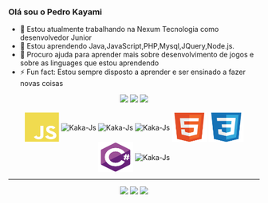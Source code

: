 ### Olá sou o Pedro Kayami

<!--
**Pedro-Kayami/Pedro-Kayami** is a ✨ _special_ ✨ repository because its `README.md` (this file) appears on your GitHub profile.

Here are some ideas to get you started:
-->
- 🔭 Estou atualmente trabalhando na Nexum Tecnologia como desenvolvedor Junior 
- 🌱 Estou aprendendo Java,JavaScript,PHP,Mysql,JQuery,Node.js.
- 🤔 Procuro ajuda para aprender mais sobre desenvolvimento de jogos e sobre as linguages que estou aprendendo
- ⚡ Fun fact: Estou sempre disposto a aprender e ser ensinado a fazer novas coisas

<div align="center">
  <img height="200px" src="https://github-readme-stats.vercel.app/api?username=Pedro-Kayami&show_icons=true&theme=radical"/>
  <img height="200px" src="https://github-readme-stats.vercel.app/api/top-langs/?username=Pedro-Kayami&layout=compact&langs_count=16&theme=radical"/>
  <img height="200px" src="http://github-readme-streak-stats.herokuapp.com?user=Pedro-Kayami&theme=radical"/>
</div>

<div style="display: inline_block" align="center"><br>
  <img align="center" alt="Kaka-Js" height="60" width="70" src="https://raw.githubusercontent.com/devicons/devicon/master/icons/javascript/javascript-plain.svg">           <img  align="center" alt="Kaka-Js" height="60" width="70" src="https://cdn.jsdelivr.net/gh/devicons/devicon/icons/mysql/mysql-original-wordmark.svg" />
  <img align="center" alt="Kaka-Js" height="60" width="70" src="https://cdn.jsdelivr.net/gh/devicons/devicon/icons/nodejs/nodejs-original.svg" />
  <img align="center" alt="Kaka-Js" height="60" width="70" src="https://cdn.jsdelivr.net/gh/devicons/devicon/icons/php/php-original.svg" />
  <img align="center" alt="Kaka-Js" height="60" width="70" src="https://raw.githubusercontent.com/devicons/devicon/master/icons/html5/html5-original.svg">
  <img align="center" alt="Kaka-Js" height="60" width="70" src="https://raw.githubusercontent.com/devicons/devicon/master/icons/css3/css3-original.svg">
  <img align="center" alt="Kaka-Js" height="60" width="70" src="https://raw.githubusercontent.com/devicons/devicon/master/icons/csharp/csharp-original.svg">
  <img align="center" alt="Kaka-Js" height="60" width="70" src="https://cdn.jsdelivr.net/gh/devicons/devicon/icons/java/java-original-wordmark.svg" />
</div>
<hr>

<div align="center">
   <a href="https://instagram.com/kayamipedro" target="_blank"><img src="https://img.shields.io/badge/-Instagram-%23E4405F?style=for-the-badge&logo=instagram&logoColor=white" target="_blank"></a>
   <a href = "pedro.k.franchini@gmail.com"><img src="https://img.shields.io/badge/-Gmail-%23333?style=for-the-badge&logo=gmail&logoColor=white" target="_blank"></a>
   <a href="https://www.linkedin.com/in/pedro-kayami-54b777246" target="_blank"><img src="https://img.shields.io/badge/-LinkedIn-%230077B5?style=for-the-badge&logo=linkedin&logoColor=white" target="_blank"></a> 
</div>
